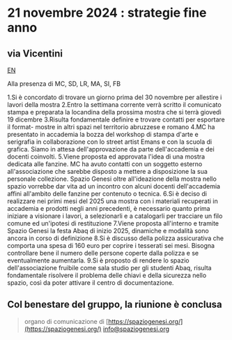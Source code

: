 <!-- Matomo -->
<script>
  var _paq = window._paq = window._paq || [];
  /* tracker methods like "setCustomDimension" should be called before "trackPageView" */
  _paq.push(['trackPageView']);
  _paq.push(['enableLinkTracking']);
  (function() {
    var u="//matomodocker.azurewebsites.net/";
    _paq.push(['setTrackerUrl', u+'matomo.php']);
    _paq.push(['setSiteId', '7']);
    var d=document, g=d.createElement('script'), s=d.getElementsByTagName('script')[0];
    g.async=true; g.src=u+'matomo.js'; s.parentNode.insertBefore(g,s);
  })();
</script>
<!-- End Matomo Code -->

# 21 novembre 2024 : strategie fine anno
## via Vicentini
[EN](https://spazio--genesi-github-io.translate.goog/sg_assemblee/verbali/241121.html?_x_tr_sl=it&_x_tr_tl=en&_x_tr_hl=it&_x_tr_pto=wapp)

Alla presenza di MC, SD, LR, MA, SI, FB

1.Si è concordato di trovare un giorno prima del 30  novembre per allestire i lavori della mostra
2.Entro la settimana corrente verrà scritto il comunicato stampa  e preparata la locandina della prossima mostra  che si terrà giovedì 19 dicembre
3.Risulta fondamentale definire e trovare contatti per esportare il format- mostre in altri spazi nel territorio abruzzese e romano
4.MC ha presentato in accademia la bozza del workshop di stampa d'arte e serigrafia in collaborazione con lo street artist Emans e con la scuola di grafica. Siamo in attesa dell'approvazione da parte dell'accademia e dei docenti coinvolti.
5.Viene proposta ed approvata l'idea di una mostra dedicata alle fanzine. MC ha avuto contatti con un soggetto esterno all'associazione che sarebbe disposto a mettere a disposizione la sua personale collezione.
Spazio Genesi oltre all'ideazione della mostra nello spazio vorrebbe dar vita ad un incontro con alcuni docenti dell'accademia affini all'ambito delle fanzine per contenuto o tecnica.
6.Si è deciso di realizzare nei primi mesi del 2025 una mostra con i materiali recuperati in accademia e prodotti negli anni precedenti, è necessario quanto prima iniziare a visionare i lavori, a selezionarli e a catalogarli per tracciare un filo comune ed un'ipotesi di restituzione
7.Viene proposta all'interno e tramite Spazio Genesi la festa Abaq di inizio 2025, dinamiche e modalità sono ancora in corso di definizione 
8.Si è discusso della polizza assicurativa che comporta una spesa di 160 euro per coprire i tesserati sei mesi. Bisogna controllare bene il numero delle persone coperte dalla polizza e se eventualmente aumentarla.
9.Si è proposto di rendere lo spazio dell'associazione fruibile come sala studio per gli studenti Abaq, risulta fondamentale risolvere il problema delle chiavi e della sicurezza nello spazio, così da poter attivare il centro di documentazione.

Col benestare del gruppo, la riunione è conclusa
---
> organo di comunicazione di [https://spaziogenesi.org/](https://spaziogenesi.org/) info@spaziogenesi.org
